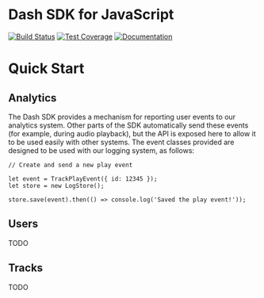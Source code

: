 # Dash SDK for JavaScript

[![Build Status](https://travis-ci.com/dashaudio/dash-sdk-javascript.svg?token=j6b8xzvQsPodsJQUxCGM&branch=master)](https://travis-ci.com/dashaudio/dash-sdk-javascript)
[![Test Coverage](https://codeclimate.com/github/dashaudio/dash-sdk-javascript/badges/coverage.svg)](https://codeclimate.com/github/dashaudio/dash-sdk-javascript/coverage)
[![Documentation](http://documentation.dashaudio.co/sdk/javascript/badge.svg)](http://documentation.dashaudio.co/sdk/javascript/)

# Quick Start

## Analytics

The Dash SDK provides a mechanism for reporting user events to our analytics system. Other parts
of the SDK automatically send these events (for example, during audio playback), but the API is
exposed here to allow it to be used easily with other systems. The event classes provided are
designed to be used with our logging system, as follows:

    // Create and send a new play event

    let event = TrackPlayEvent({ id: 12345 });
    let store = new LogStore();

    store.save(event).then(() => console.log('Saved the play event!'));

## Users

TODO

## Tracks

TODO
